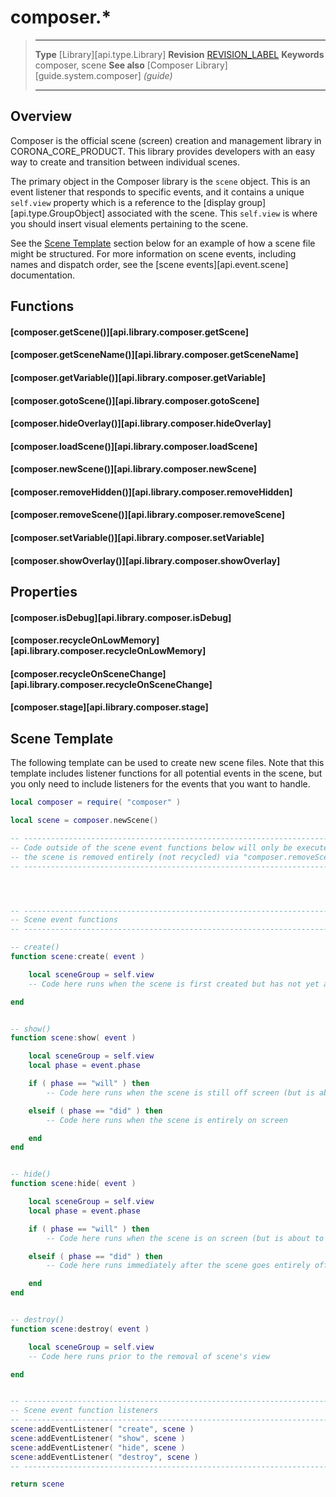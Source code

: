 
# composer.*

> --------------------- ------------------------------------------------------------------------------------------
> __Type__              [Library][api.type.Library]
> __Revision__          [REVISION_LABEL](REVISION_URL)
> __Keywords__          composer, scene
> __See also__          [Composer Library][guide.system.composer] _(guide)_
> --------------------- ------------------------------------------------------------------------------------------


## Overview

Composer is the official scene (screen) creation and management library in CORONA_CORE_PRODUCT. This library provides developers with an easy way to create and transition between individual scenes.

The primary object in the Composer library is the `scene` object. This is an event listener that responds to specific events, and it contains a unique `self.view` property which is a reference to the [display&nbsp;group][api.type.GroupObject] associated with the scene. This `self.view` is where you should insert visual elements pertaining to the scene.

See the [Scene&nbsp;Template](#template) section below for an example of how a scene file might be structured. For more information on scene events, including names and dispatch order, see the [scene&nbsp;events][api.event.scene] documentation.


## Functions

#### [composer.getScene()][api.library.composer.getScene]

#### [composer.getSceneName()][api.library.composer.getSceneName]

#### [composer.getVariable()][api.library.composer.getVariable]

#### [composer.gotoScene()][api.library.composer.gotoScene] 

#### [composer.hideOverlay()][api.library.composer.hideOverlay]

#### [composer.loadScene()][api.library.composer.loadScene]

#### [composer.newScene()][api.library.composer.newScene]

#### [composer.removeHidden()][api.library.composer.removeHidden]

#### [composer.removeScene()][api.library.composer.removeScene]

#### [composer.setVariable()][api.library.composer.setVariable]

#### [composer.showOverlay()][api.library.composer.showOverlay]


## Properties

#### [composer.isDebug][api.library.composer.isDebug]

#### [composer.recycleOnLowMemory][api.library.composer.recycleOnLowMemory]

#### [composer.recycleOnSceneChange][api.library.composer.recycleOnSceneChange]

#### [composer.stage][api.library.composer.stage]


<a id="template"></a>

## Scene Template

The following template can be used to create new scene files. Note that this template includes listener functions for all potential events in the scene, but you only need to include listeners for the events that you want to handle.

``````lua
local composer = require( "composer" )

local scene = composer.newScene()

-- -----------------------------------------------------------------------------------
-- Code outside of the scene event functions below will only be executed ONCE unless
-- the scene is removed entirely (not recycled) via "composer.removeScene()"
-- -----------------------------------------------------------------------------------




-- -----------------------------------------------------------------------------------
-- Scene event functions
-- -----------------------------------------------------------------------------------

-- create()
function scene:create( event )

	local sceneGroup = self.view
	-- Code here runs when the scene is first created but has not yet appeared on screen

end


-- show()
function scene:show( event )

	local sceneGroup = self.view
	local phase = event.phase

	if ( phase == "will" ) then
		-- Code here runs when the scene is still off screen (but is about to come on screen)

	elseif ( phase == "did" ) then
		-- Code here runs when the scene is entirely on screen

	end
end


-- hide()
function scene:hide( event )

	local sceneGroup = self.view
	local phase = event.phase

	if ( phase == "will" ) then
		-- Code here runs when the scene is on screen (but is about to go off screen)

	elseif ( phase == "did" ) then
		-- Code here runs immediately after the scene goes entirely off screen

	end
end


-- destroy()
function scene:destroy( event )

	local sceneGroup = self.view
	-- Code here runs prior to the removal of scene's view

end


-- -----------------------------------------------------------------------------------
-- Scene event function listeners
-- -----------------------------------------------------------------------------------
scene:addEventListener( "create", scene )
scene:addEventListener( "show", scene )
scene:addEventListener( "hide", scene )
scene:addEventListener( "destroy", scene )
-- -----------------------------------------------------------------------------------

return scene
``````
